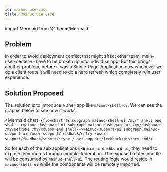 ```yaml
---
id: mainuc-use-case
title: Mainuc Use Case
---
```

import Mermaid from '@theme/Mermaid'

## Problem
In order to avoid deployment conflict that might affect other team, main-user-center-ui have to be broken up into individual app. But this brings another problem, before it was a Single-Page-Application now whenever we do a client route it will need to do a hard refresh which completely ruin user experience.

## Solution Proposed
The solution is to introduce a shell app like `mainuc-shell-ui`. We can see the graphic below to see how it works.

<Mermaid chart={`
flowchart TB
    subgraph mainuc-shell-ui /my/*
    shell
    end
    shell-->mainuc-dashboard-ui
    subgraph mainuc-dashboard-ui
    /my/dashboard
    /my/welcome
    /my/coupon
    end
    shell-->mainuc-support-ui
    subgraph mainuc-support-ui
    /user-support/feedback/entry
    /user-support/feedback/submit/:type
    /user-support/feedback/history
    end
`}></Mermaid>

So for each of the sub applications like `mainuc-dashboard-ui`, they need to expose their routes through module-federation. The exposed routes bundle will be consumed by `mainuc-shell-ui`. The routing logic would reside in `mainuc-shell-ui` while the components will be remotely imported. 
